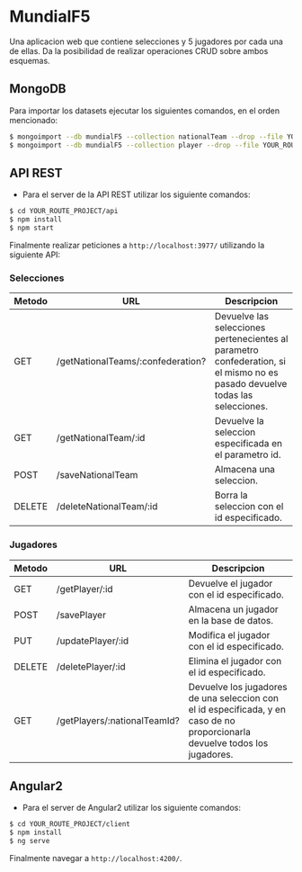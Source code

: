 # MundialF5

Una aplicacion web que contiene selecciones y 5 jugadores por cada una de ellas. Da la posibilidad de realizar operaciones CRUD sobre ambos esquemas.

## MongoDB

Para importar los datasets ejecutar los siguientes comandos, en el orden mencionado:
```bash 
$ mongoimport --db mundialF5 --collection nationalTeam --drop --file YOUR_ROUTE_PROJECT/datasets/national-teams-dataset.json
$ mongoimport --db mundialF5 --collection player --drop --file YOUR_ROUTE_PROJECT/datasets/players-dataset.json
```

## API REST

* Para el server de la API REST utilizar los siguiente comandos:
```bash 
$ cd YOUR_ROUTE_PROJECT/api
$ npm install
$ npm start
```

Finalmente realizar peticiones a `http://localhost:3977/` utilizando la siguiente API:

### Selecciones

Metodo | URL | Descripcion
-------|-----|------------
GET | /getNationalTeams/:confederation? | Devuelve las selecciones pertenecientes al parametro confederation, si el mismo no es pasado devuelve todas las selecciones.
GET | /getNationalTeam/:id | Devuelve la seleccion especificada en el parametro id.
POST | /saveNationalTeam | Almacena una seleccion.
DELETE | /deleteNationalTeam/:id | Borra la seleccion con el id especificado. 

### Jugadores

Metodo | URL | Descripcion
-------|-----|------------
GET | /getPlayer/:id | Devuelve el jugador con el id especificado.
POST | /savePlayer | Almacena un jugador en la base de datos.
PUT | /updatePlayer/:id | Modifica el jugador con el id especificado.
DELETE | /deletePlayer/:id | Elimina el jugador con el id especificado. 
GET | /getPlayers/:nationalTeamId? | Devuelve los jugadores de una seleccion con el id especificada, y en caso de no proporcionarla devuelve todos los jugadores.

## Angular2

* Para el server de Angular2 utilizar los siguiente comandos:
```bash 
$ cd YOUR_ROUTE_PROJECT/client
$ npm install
$ ng serve
```
Finalmente navegar a `http://localhost:4200/`.
